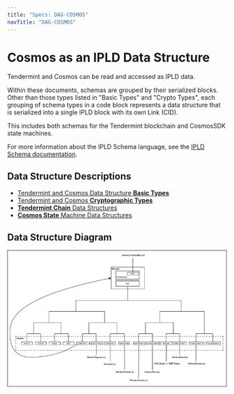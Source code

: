 ```yaml
---
title: "Specs: DAG-COSMOS"
navTitle: "DAG-COSMOS"
---
```



# Cosmos as an IPLD Data Structure

Tendermint and Cosmos can be read and accessed as IPLD data.

Within these documents, schemas are grouped by their serialized blocks.
Other than those types listed in "Basic Types" and "Crypto Types", each grouping of schema types in a code block represents a data structure that is serialized into a single IPLD block with its own Link (CID).

This includes both schemas for the Tendermint blockchain and CosmosSDK state machines.

For more information about the IPLD Schema language, see the [IPLD Schema documentation](/docs/schemas/).

## Data Structure Descriptions

* [Tendermint and Cosmos Data Structure **Basic Types**](./basic_types.md)
* [Tendermint and Cosmos **Cryptographic Types**](./crypto_types.md)
* [**Tendermint Chain** Data Structures](./tendermint_chain.md)
* [**Cosmos State** Machine Data Structures](./cosmos_state.md)

## Data Structure Diagram
![](tendermint_dag.png)